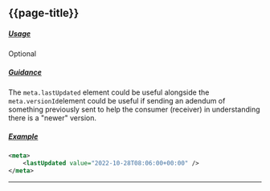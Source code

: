 ## {{page-title}}

<h5><ins>Usage</ins></h5>

<span class="mro-circle optional" title="Optional"></span> Optional


<h5><ins>Guidance</ins></h5>

The `meta.lastUpdated` element could be useful alongside the `meta.versionId`element could be useful if sending an adendum of something previously sent to help the consumer (receiver) in understanding there is a "newer" version.

<h5><ins>Example</ins></h5>

```xml
<meta>
    <lastUpdated value="2022-10-28T08:06:00+00:00" />
</meta>
```

---